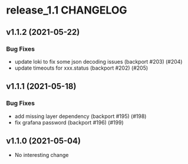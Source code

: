 # release_1.1 CHANGELOG

## v1.1.2 (2021-05-22)

### Bug Fixes

- update loki to fix some json decoding issues (backport #203) (#204)
- update timeouts for xxx.status (backport #202) (#205)

## v1.1.1 (2021-05-18)

### Bug Fixes

- add missing layer dependency (backport #195) (#198)
- fix grafana password (backport #196) (#199)

## v1.1.0 (2021-05-04)

- No interesting change


